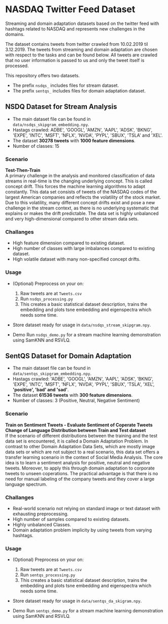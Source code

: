 # NASDAQ Twitter Feed Dataset
Streaming and domain adaptation datasets based on the twitter feed 
with hashtags related to NASDAQ and represents new challenges in the domains.

The dataset contains tweets from twitter crawled from 10.02.2019 til 3.12.2019.
The tweets from streaming and domain adaptation are chosen with respect to the tasks and can be found below.
All tweets are crawled that no user information is passed to us and only the tweet itself is processed. 

This repository offers two datasets.
* The prefix `nsdqs_` includes files for stream dataset.
* The prefix `sentqs_` includes files for domain adaptation dataset.

## NSDQ Dataset for Stream Analysis 
* The main dataset file can be found in `data/nsdqs_skipgram_embedding.npy`. 
* Hastags crawled: ADBE', 'GOOGL', 'AMZN', 'AAPL', 'ADSK', 'BKNG',
'EXPE', 'INTC', 'MSFT', 'NFLX', 'NVDA', 'PYPL', 'SBUX', 'TSLA' and 'XEL'.
* The dataset __30278 tweets__ with __1000 feature dimensions__.
* Number of classes: 15

### Scenario
__Test-Then-Train__<br/>
A primary challenge in the analysis and monitored classification of data streams in real-time is the changing underlying concept. This is called concept drift. This forces the machine learning algorithms to adapt constantly. This data set consists of tweets of the NASDAQ codes of the largest American companies and reflects the volatility of the stock market. Due to this volatility, many different concept drifts exist and pose a new challenge in the stream context, as there is no underlying systematic that explains or makes the drift predictable. The data set is highly unbalanced and very high-dimensional compared to other stream data sets. 

### Challanges
* High feature dimension compared to existing dataset.
* High number of classes with large imbalances compared to existing dataset.
* High volatile dataset with many non-specified concept drifts.

### Usage
* (Optional) Preprocess on your on:
    1. Raw tweets are at `Tweets.csv`
    2. Run `nsdqs_processing.py`
    3. This creates a basic statistical dataset description, trains the embedding and plots tsne embedding and eigenspectra which needs some time. 
* Store dataset ready for usage in `data/nsdqs_stream_skipgram.npy`.
  
* Demo 
Run `nsdqs_demo.py` for a stream machine learning demonstration using SamKNN and RSVLQ. 
  
## SentQS Dataset for Domain Adaptation 
* The main dataset file can be found in `data/sentqs_skipgram_embedding.npy`. 
* Hastags crawled: 'ADBE', 'GOOGL', 'AMZN', 'AAPL', 'ADSK', 'BKNG',
'EXPE', 'INTC', 'MSFT', 'NFLX', 'NVDA', 'PYPL', 'SBUX', 'TSLA', 'XEL', __'positive', 'bad' and 'sad'__.
* The dataset __61536 tweets__ with __300 feature dimensions__.
* Number of classes: 3 (Positive, Neutral, Negative Sentiment)

### Scenario
__Train on Sentiment Tweets - Evaluate Sentiment of Coperate Tweets__<br/>
__Change of Language Distribution between Train and Test dataset__<br/>
If the scenario of different distributions between the training and the test data set is encountered, it is called a Domain Adaptation Problem. In contrast to other Domain Adaptation Data Sets, which are mostly image data sets or which are not subject to a real scenario, this data set offers a transfer learning scenario in the context of Social Media Analysis. 
The core idea is to learn a sentiment analysis for positive, neutral and negative tweets. Moreover, to apply this through domain adaptation to corporate tweets to unseen coperations. The practical advantage is that there is no need for manual labeling of the company tweets and they cover a large language spectrum. 


### Challanges
* Real-world scenario not relying on standard image or text dataset with exhausting preprocessing. 
* High number of samples compared to existing datasets.
* Highly unbalanced Classes.
* Domain adaptation problem implicity by using tweets from varying hashtags.

### Usage
* (Optional) Preprocess on your on:
    1. Raw tweets are at `Tweets.csv`
    2. Run `sentqs_processing.py`
    3. This creates a basic statistical dataset description, trains the embedding and plots tsne embedding and eigenspectra which needs some time. 
* Store dataset ready for usage in `data/sentqs_da_skigram.npy`.
  
* Demo 
Run `sentqs_demo.py` for a stream machine learning demonstration using SamKNN and RSVLQ. 
